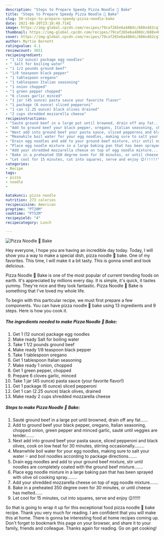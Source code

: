 ```yaml
---
description: "Steps to Prepare Speedy Pizza Noodle 🍕 Bake"
title: "Steps to Prepare Speedy Pizza Noodle 🍕 Bake"
slug: 50-steps-to-prepare-speedy-pizza-noodle-bake
date: 2021-08-20T23:18:49.714Z
image: https://img-global.cpcdn.com/recipes/79caf265e6a488dc/680x482cq70/pizza-noodle-bake-recipe-main-photo.jpg
thumbnail: https://img-global.cpcdn.com/recipes/79caf265e6a488dc/680x482cq70/pizza-noodle-bake-recipe-main-photo.jpg
cover: https://img-global.cpcdn.com/recipes/79caf265e6a488dc/680x482cq70/pizza-noodle-bake-recipe-main-photo.jpg
author: Myrtie Barnett
ratingvalue: 4.1
reviewcount: 3651
recipeingredient:
- "1 (12 ounce) package egg noodles"
- " Salt for boiling water"
- "1 1/2 pounds ground beef"
- "1/8 teaspoon black pepper"
- "1 tablespoon oregano"
- "1 tablespoon Italian seasoning"
- "1 onion chopped"
- "1 green pepper chopped"
- "6 cloves garlic minced"
- "1 jar (45 ounce) pasta sauce your favorite flavor"
- "1 package (6 ounce) sliced pepperoni"
- "1 can (2.25 ounce) black olives drained"
- "2 cups shredded mozzarella cheese"
recipeinstructions:
- "Sauté ground beef in a large pot until browned, drain off any fat......"
- "Add to ground beef your black pepper, oregano, Italian seasoning, chopped onion, green pepper and minced garlic, sauté until veggies are tender......."
- "Next add into ground beef your pasta sauce, sliced pepperoni and black olives, cook on low heat for 30 minutes, stirring occasionally........"
- "Meanwhile boil water for your egg noodles, making sure to salt your water 💦 and boil noodles according to package directions......."
- "Drain egg noodles and add to your ground beef mixture, stir until noodles are completely coated with the ground beef mixture......."
- "Place egg noodle mixture in a large baking pan that has been sprayed with olive oil cooking spray........"
- "Add your shredded mozzarella cheese on top of egg noodle mixture......."
- "Bake in a preheated 350 degree oven for 30 minutes, or until cheese has melted......"
- "Let cool for 15 minutes, cut into squares, serve and enjoy 😉!!!!!!"
categories:
- Recipe
tags:
- pizza
- noodle
- 

katakunci: pizza noodle  
nutrition: 273 calories
recipecuisine: American
preptime: "PT20M"
cooktime: "PT52M"
recipeyield: "4"
recipecategory: Lunch

---
```



![Pizza Noodle 🍕 Bake](https://img-global.cpcdn.com/recipes/79caf265e6a488dc/680x482cq70/pizza-noodle-bake-recipe-main-photo.jpg)

Hey everyone, I hope you are having an incredible day today. Today, I will show you a way to make a special dish, pizza noodle 🍕 bake. One of my favorites. This time, I will make it a bit tasty. This is gonna smell and look delicious.

Pizza Noodle 🍕 Bake is one of the most popular of current trending foods on earth. It's appreciated by millions every day. It is simple, it's quick, it tastes yummy. They're nice and they look fantastic. Pizza Noodle 🍕 Bake is something that I've loved my whole life.




To begin with this particular recipe, we must first prepare a few components. You can have pizza noodle 🍕 bake using 13 ingredients and 9 steps. Here is how you cook it.

<!--inarticleads1-->

##### The ingredients needed to make Pizza Noodle 🍕 Bake:

1. Get 1 (12 ounce) package egg noodles
1. Make ready  Salt for boiling water
1. Take 1 1/2 pounds ground beef
1. Make ready 1/8 teaspoon black pepper
1. Take 1 tablespoon oregano
1. Get 1 tablespoon Italian seasoning
1. Make ready 1 onion, chopped
1. Get 1 green pepper, chopped
1. Prepare 6 cloves garlic, minced
1. Take 1 jar (45 ounce) pasta sauce (your favorite flavor!)
1. Get 1 package (6 ounce) sliced pepperoni
1. Get 1 can (2.25 ounce) black olives, drained
1. Make ready 2 cups shredded mozzarella cheese




<!--inarticleads2-->

##### Steps to make Pizza Noodle 🍕 Bake:

1. Sauté ground beef in a large pot until browned, drain off any fat......
1. Add to ground beef your black pepper, oregano, Italian seasoning, chopped onion, green pepper and minced garlic, sauté until veggies are tender.......
1. Next add into ground beef your pasta sauce, sliced pepperoni and black olives, cook on low heat for 30 minutes, stirring occasionally........
1. Meanwhile boil water for your egg noodles, making sure to salt your water 💦 and boil noodles according to package directions.......
1. Drain egg noodles and add to your ground beef mixture, stir until noodles are completely coated with the ground beef mixture.......
1. Place egg noodle mixture in a large baking pan that has been sprayed with olive oil cooking spray........
1. Add your shredded mozzarella cheese on top of egg noodle mixture.......
1. Bake in a preheated 350 degree oven for 30 minutes, or until cheese has melted......
1. Let cool for 15 minutes, cut into squares, serve and enjoy 😉!!!!!!




So that is going to wrap it up for this exceptional food pizza noodle 🍕 bake recipe. Thank you very much for reading. I am confident that you will make this at home. There is gonna be interesting food at home recipes coming up. Don't forget to bookmark this page on your browser, and share it to your family, friends and colleague. Thanks again for reading. Go on get cooking!
